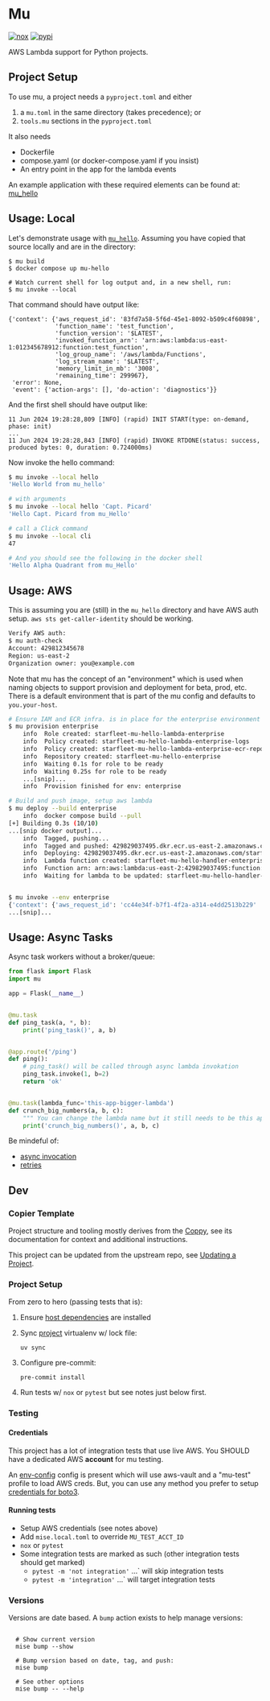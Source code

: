 # Mu
[![nox](https://github.com/level12/mu/actions/workflows/nox.yaml/badge.svg)](https://github.com/level12/mu/actions/workflows/nox.yaml)
[![pypi](https://img.shields.io/pypi/v/aws-mu)](https://pypi.org/project/aws-mu/)


AWS Lambda support for Python projects.

## Project Setup

To use mu, a project needs a `pyproject.toml` and either

1. a `mu.toml` in the same directory (takes precedence); or
2. `tools.mu` sections in the `pyproject.toml`

It also needs

* Dockerfile
* compose.yaml (or docker-compose.yaml if you insist)
* An entry point in the app for the lambda events

An example application with these required elements can be found at:
[mu_hello](https://github.com/level12/mu/tree/master/mu_hello)


## Usage: Local

Let's demonstrate usage with [`mu_hello`](https://github.com/level12/mu/tree/master/mu_hello).
Assuming you have copied that source locally and are in the directory:

```shell
$ mu build
$ docker compose up mu-hello

# Watch current shell for log output and, in a new shell, run:
$ mu invoke --local
```

That command should have output like:
```
{'context': {'aws_request_id': '83fd7a58-5f6d-45e1-8092-b509c4f60898',
             'function_name': 'test_function',
             'function_version': '$LATEST',
             'invoked_function_arn': 'arn:aws:lambda:us-east-1:012345678912:function:test_function',
             'log_group_name': '/aws/lambda/Functions',
             'log_stream_name': '$LATEST',
             'memory_limit_in_mb': '3008',
             'remaining_time': 299967},
 'error': None,
 'event': {'action-args': [], 'do-action': 'diagnostics'}}
```

And the first shell should have output like:

```
11 Jun 2024 19:28:28,809 [INFO] (rapid) INIT START(type: on-demand, phase: init)
...
11 Jun 2024 19:28:28,843 [INFO] (rapid) INVOKE RTDONE(status: success, produced bytes: 0, duration: 0.724000ms)
```

Now invoke the hello command:

```sh
$ mu invoke --local hello
'Hello World from mu_hello'

# with arguments
$ mu invoke --local hello 'Capt. Picard'
'Hello Capt. Picard from mu_Hello'

# call a Click command
$ mu invoke --local cli
47

# And you should see the following in the docker shell
'Hello Alpha Quadrant from mu_Hello'
```

## Usage: AWS


This is assuming you are (still) in the `mu_hello` directory and have AWS auth setup.  `aws sts
get-caller-identity` should be working.

```sh
Verify AWS auth:
$ mu auth-check
Account: 429812345678
Region: us-east-2
Organization owner: you@example.com
```

Note that mu has the concept of an "environment" which is used when naming objects to support
provision and deployment for beta, prod, etc.  There is a default environment that is part of the
mu config and defaults to `you.your-host`.


```sh
# Ensure IAM and ECR infra. is in place for the enterprise environment
$ mu provision enterprise
    info  Role created: starfleet-mu-hello-lambda-enterprise
    info  Policy created: starfleet-mu-hello-lambda-enterprise-logs
    info  Policy created: starfleet-mu-hello-lambda-enterprise-ecr-repo
    info  Repository created: starfleet-mu-hello-enterprise
    info  Waiting 0.1s for role to be ready
    info  Waiting 0.25s for role to be ready
    ...[snip]...
    info  Provision finished for env: enterprise

# Build and push image, setup aws lambda
$ mu deploy --build enterprise
    info  docker compose build --pull
[+] Building 0.3s (10/10)
...[snip docker output]...
    info  Tagged, pushing...
    info  Tagged and pushed: 429829037495.dkr.ecr.us-east-2.amazonaws.com/starfleet-mu-hello-enterprise mu-hello-2024-06-11T21.31.09
    info  Deploying: 429829037495.dkr.ecr.us-east-2.amazonaws.com/starfleet-mu-hello-enterprise:mu-hello-2024-06-11T21.31.09
    info  Lambda function created: starfleet-mu-hello-handler-enterprise
    info  Function arn: arn:aws:lambda:us-east-2:429829037495:function:starfleet-mu-hello-handler-enterprise
    info  Waiting for lambda to be updated: starfleet-mu-hello-handler-enterprise


$ mu invoke --env enterprise
{'context': {'aws_request_id': 'cc44e34f-b7f1-4f2a-a314-e4dd2513b229'
...[snip]...
```


## Usage: Async Tasks

Async task workers without a broker/queue:

```python
from flask import Flask
import mu

app = Flask(__name__)


@mu.task
def ping_task(a, *, b):
    print('ping_task()', a, b)


@app.route('/ping')
def ping():
    # ping_task() will be called through async lambda invokation
    ping_task.invoke(1, b=2)
    return 'ok'


@mu.task(lambda_func='this-app-bigger-lambda')
def crunch_big_numbers(a, b, c):
    """ You can change the lambda name but it still needs to be this app.  """
    print('crunch_big_numbers()', a, b, c)

```

Be mindeful of:

- [async invocation](https://docs.aws.amazon.com/lambda/latest/dg/invocation-async.html)
- [retries](https://docs.aws.amazon.com/lambda/latest/dg/invocation-retries.html)


## Dev

### Copier Template

Project structure and tooling mostly derives from the [Coppy](https://github.com/level12/coppy),
see its documentation for context and additional instructions.

This project can be updated from the upstream repo, see
[Updating a Project](https://github.com/level12/coppy?tab=readme-ov-file#updating-a-project).

### Project Setup

From zero to hero (passing tests that is):

1. Ensure [host dependencies](https://github.com/level12/coppy/wiki/Mise) are installed

2. Sync [project](https://docs.astral.sh/uv/concepts/projects/) virtualenv w/ lock file:

   `uv sync`

3. Configure pre-commit:

   `pre-commit install`

4. Run tests w/ `nox` or `pytest` but see notes just below first.


### Testing

#### Credentials

This project has a lot of integration tests that use live AWS.  You SHOULD have a dedicated AWS
**account** for mu testing.

An [env-config](https://github.com/level12/env-config) config is present which will use aws-vault
and a "mu-test" profile to load AWS creds.  But, you can use any method you prefer to setup
[credentials for boto3](https://boto3.amazonaws.com/v1/documentation/api/latest/guide/credentials.html).


#### Running tests

- Setup AWS credentials (see notes above)
- Add `mise.local.toml` to override `MU_TEST_ACCT_ID`
- `nox` or `pytest`
- Some integration tests are marked as such (other integration tests should get marked)
   - `pytest -m 'not integration'` ...` will skip integration tests
   - `pytest -m 'integration'` ...` will target integration tests


### Versions

Versions are date based.  A `bump` action exists to help manage versions:

```shell

  # Show current version
  mise bump --show

  # Bump version based on date, tag, and push:
  mise bump

  # See other options
  mise bump -- --help
```
